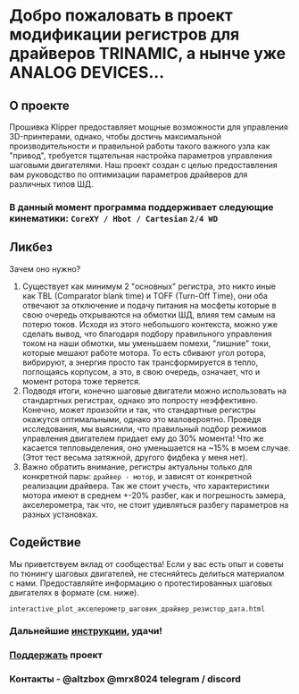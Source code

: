 
# Добро пожаловать в проект модификации регистров для драйверов TRINAMIC, а нынче уже ANALOG DEVICES... 

## О проекте
Прошивка Klipper предоставляет мощные возможности для управления 3D-принтерами, однако, чтобы достичь максимальной производительности и правильной работы такого важного узла как "привод", требуется тщательная настройка параметров управления шаговыми двигателями.
Наш проект создан с целью предоставления вам руководство по оптимизации параметров драйверов для различных типов ШД.

### В данный момент программа поддерживает следующие кинематики: `CoreXY / Hbot / Cartesian` `2/4 WD`

## Ликбез
Зачем оно нужно?
 1. Существует как минимум 2 "основных" регистра, это никто иные как TBL (Comparator blank time) и TOFF (Turn-Off Time), они оба отвечают за отключение и подачу питания на мосфеты которые в свою очередь открываются на обмотки ШД, влияя тем самым на потерю токов. Исходя из этого небольшого контекста, можно
    уже сделать вывод, что благодаря подбору правильного управления током на наши обмотки, мы уменьшаем помехи, "лишние" токи, которые мешают работе мотора. То есть сбивают угол ротора, вибрируют, а энергия просто так трансформируется в тепло, поглощаясь корпусом, а это, в свою очередь, означает, что и момент ротора тоже теряется.
 2. Подводя итоги, конечно шаговые двигатели можно использовать на стандартных регистрах, однако это попросту неэффективно. Конечно, может произойти и так, что стандартные регистры окажутся оптимальными, однако это маловероятно. 
    Проведя исследования, мы выяснили, что правильный подбор режимов управления двигателем придает ему до 30% момента! Что же касается тепловыделения, оно уменьшается на ~15% в моем случае.(Этот тест весьма затяжной, другого фидбека у меня нет).
 3. Важно обратить внимание, регистры актуальны только для конкретной пары: `драйвер - мотор`, и зависят от конкретной реализации драйвера. Так же стоит учесть, что характеристики мотора имеют в среднем +-20% разбег, как и погрешность замера, акселерометра, так что, не стоит удивляться разбегу параметров на разных установках.

## Содействие
Мы приветствуем вклад от сообщества! Если у вас есть опыт и советы по тюнингу шаговых двигателей, не стесняйтесь делиться материалом с нами. Предоставляйте информацию о протестированных шаговых двигателях в формате (см. ниже).
```
interactive_plot_акселерометр_шаговик_драйвер_резистор_дата.html
```

### Дальнейшие [инструкции](/wiki/wiki.md), удачи!

### [Поддержать](https://ko-fi.com/altzbox) проект

### Контакты -  @altzbox @mrx8024 telegram / discord
